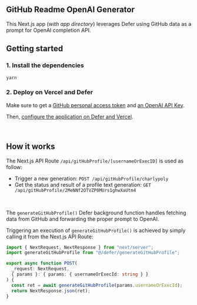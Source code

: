 ## GitHub Readme OpenAI Generator 

This Next.js app (_with app directory_) leverages Defer using GitHub data as a prompt for OpenAI completion API. 

## Getting started

### 1. Install the dependencies

```
yarn
```

### 2. Deploy on Vercel and Defer

Make sure to get a [GitHub personal access token](https://github.com/settings/tokens) and [an OpenAI API Key](https://platform.openai.com/account/api-keys).

Then, [configure the application on Defer and Vercel](https://docs.defer.run/quickstart/next/).

<br/>

## How it works

The Next.js API Route `/api/gitHubProfile/[usernameOrExecID]` is used as follow:

- Trigger a new generation: `POST /api/gitHubProfile/charlypoly`
- Get the status and result of a profile text generation: `GET /api/gitHubProfile/2MeNNf2OTVZP0MUrs1ghwXaUtm4`

<br/>

The `generateGitHubProfile()` Defer background function handles fetching data from GitHub and forwarding the proper prompt to OpenAI.

Triggering an execution of `generateGitHubProfile()` is achieved by simply calling it from the Next.js API Route:

```ts
import { NextRequest, NextResponse } from "next/server";
import generateGitHubProfile from "@/defer/generateGitHubProfile";

export async function POST(
  _request: NextRequest,
  { params }: { params: { usernameOrExecId: string } }
) {
  const ret = await generateGitHubProfile(params.usernameOrExecId);
  return NextResponse.json(ret);
}
```
